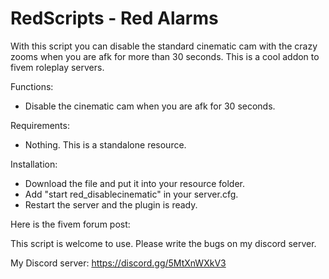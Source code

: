 # RedScripts - Red Alarms


With this script you can disable the standard cinematic cam with the crazy zooms when you are afk for more than 30 seconds. This is a cool addon to fivem roleplay servers.

Functions:
- Disable the cinematic cam when you are afk for 30 seconds. 

Requirements:
- Nothing. This is a standalone resource.

Installation:
- Download the file and put it into your resource folder.
- Add "start red_disablecinematic" in your server.cfg.
- Restart the server and the plugin is ready.

Here is the fivem forum post:


This script is welcome to use.
Please write the bugs on my discord server.

My Discord server: https://discord.gg/5MtXnWXkV3
